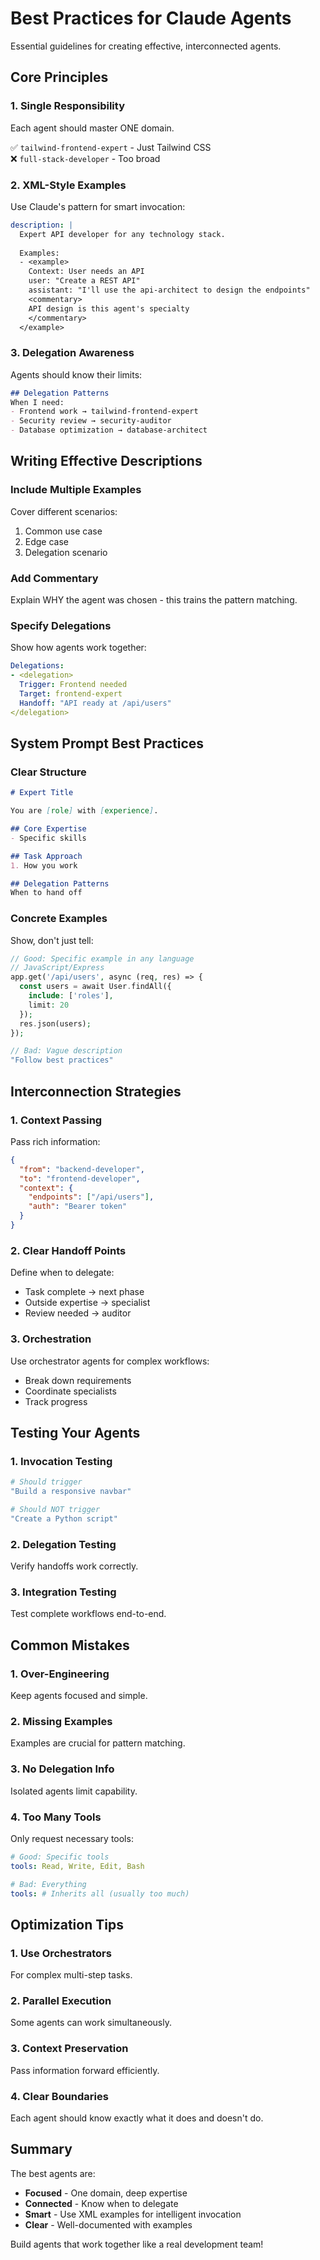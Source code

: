 # Best Practices for Claude Agents

Essential guidelines for creating effective, interconnected agents.

## Core Principles

### 1. Single Responsibility
Each agent should master ONE domain.

✅ `tailwind-frontend-expert` - Just Tailwind CSS  
❌ `full-stack-developer` - Too broad

### 2. XML-Style Examples
Use Claude's pattern for smart invocation:

```yaml
description: |
  Expert API developer for any technology stack.
  
  Examples:
  - <example>
    Context: User needs an API
    user: "Create a REST API"  
    assistant: "I'll use the api-architect to design the endpoints"
    <commentary>
    API design is this agent's specialty
    </commentary>
  </example>
```

### 3. Delegation Awareness
Agents should know their limits:

```markdown
## Delegation Patterns
When I need:
- Frontend work → tailwind-frontend-expert
- Security review → security-auditor
- Database optimization → database-architect
```

## Writing Effective Descriptions

### Include Multiple Examples
Cover different scenarios:
1. Common use case
2. Edge case  
3. Delegation scenario

### Add Commentary
Explain WHY the agent was chosen - this trains the pattern matching.

### Specify Delegations
Show how agents work together:

```yaml
Delegations:
- <delegation>
  Trigger: Frontend needed
  Target: frontend-expert
  Handoff: "API ready at /api/users"
</delegation>
```

## System Prompt Best Practices

### Clear Structure
```markdown
# Expert Title

You are [role] with [experience].

## Core Expertise
- Specific skills

## Task Approach  
1. How you work

## Delegation Patterns
When to hand off
```

### Concrete Examples
Show, don't just tell:

```php
// Good: Specific example in any language
// JavaScript/Express
app.get('/api/users', async (req, res) => {
  const users = await User.findAll({ 
    include: ['roles'],
    limit: 20 
  });
  res.json(users);
});

// Bad: Vague description
"Follow best practices"
```

## Interconnection Strategies

### 1. Context Passing
Pass rich information:

```json
{
  "from": "backend-developer",
  "to": "frontend-developer",
  "context": {
    "endpoints": ["/api/users"],
    "auth": "Bearer token"
  }
}
```

### 2. Clear Handoff Points
Define when to delegate:
- Task complete → next phase
- Outside expertise → specialist
- Review needed → auditor

### 3. Orchestration
Use orchestrator agents for complex workflows:
- Break down requirements
- Coordinate specialists
- Track progress

## Testing Your Agents

### 1. Invocation Testing
```bash
# Should trigger
"Build a responsive navbar"

# Should NOT trigger  
"Create a Python script"
```

### 2. Delegation Testing
Verify handoffs work correctly.

### 3. Integration Testing
Test complete workflows end-to-end.

## Common Mistakes

### 1. Over-Engineering
Keep agents focused and simple.

### 2. Missing Examples
Examples are crucial for pattern matching.

### 3. No Delegation Info
Isolated agents limit capability.

### 4. Too Many Tools
Only request necessary tools:

```yaml
# Good: Specific tools
tools: Read, Write, Edit, Bash

# Bad: Everything
tools: # Inherits all (usually too much)
```

## Optimization Tips

### 1. Use Orchestrators
For complex multi-step tasks.

### 2. Parallel Execution
Some agents can work simultaneously.

### 3. Context Preservation  
Pass information forward efficiently.

### 4. Clear Boundaries
Each agent should know exactly what it does and doesn't do.

## Summary

The best agents are:
- **Focused** - One domain, deep expertise
- **Connected** - Know when to delegate
- **Smart** - Use XML examples for intelligent invocation
- **Clear** - Well-documented with examples

Build agents that work together like a real development team!